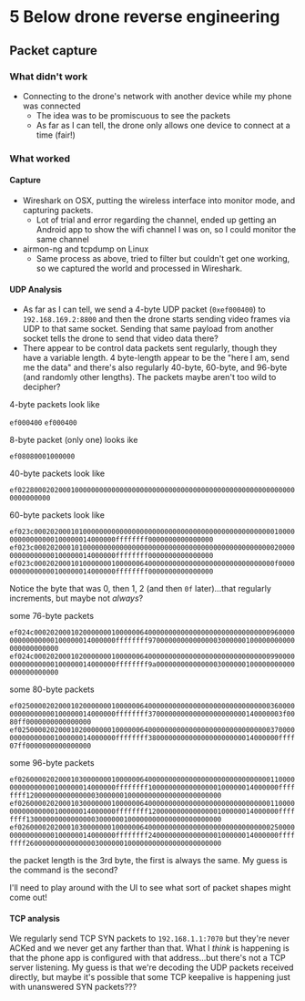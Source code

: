 # 5 Below drone reverse engineering

## Packet capture

### What didn't work

* Connecting to the drone's network with another device while my phone was connected
  - The idea was to be promiscuous to see the packets
  - As far as I can tell, the drone only allows one device to connect at a time (fair!)

### What worked

#### Capture

* Wireshark on OSX, putting the wireless interface into monitor mode, and capturing packets.
  - Lot of trial and error regarding the channel, ended up getting an Android app to show the wifi channel I was on, so I could monitor the same channel
* airmon-ng and tcpdump on Linux
  - Same process as above, tried to filter but couldn't get one working, so we captured the world and processed in Wireshark.

#### UDP Analysis

* As far as I can tell, we send a 4-byte UDP packet (`0xef000400`) to `192.168.169.2:8800` and then the drone starts sending video frames via UDP to that same socket. Sending that same payload from another socket tells the drone to send that video data there?
* There appear to be control data packets sent regularly, though they have a variable length. 4 byte-length appear to be the "here I am, send me the data" and there's also regularly 40-byte, 60-byte, and 96-byte (and randomly other lengths). The packets maybe aren't too wild to decipher?

4-byte packets look like

`ef000400`
`ef000400`

8-byte packet (only one) looks ike

`ef08080001000000`

40-byte packets look like

`ef022800020200010000000000000000000000000000000000000000000000000000000000000000`

60-byte packets look like

`ef023c000202000101000000000000000000000000000000000000000000000001000000000000000100000014000000ffffffff0000000000000000`
`ef023c000202000101000000000000000000000000000000000000000000000002000000000000000100000014000000ffffffff0000000000000000`
`ef023c00020200010100000001000000640000000000000000000000000000000f000000000000000100000014000000ffffffff0000000000000000`

Notice the byte that was 0, then 1, 2 (and then `0f` later)...that regularly increments, but maybe not _always_?

some 76-byte packets

`ef024c000202000102000000010000006400000000000000000000000000000096000000000000000100000014000000ffffffff970000000000000003000000100000000000000000000000`
`ef024c000202000102000000010000006400000000000000000000000000000099000000000000000100000014000000ffffffff9a0000000000000003000000100000000000000000000000`

some 80-byte packets

`ef0250000202000102000000010000006400000000000000000000000000000036000000000000000100000014000000ffffffff370000000000000000000000140000003f0080ff0000000000000000`
`ef0250000202000102000000010000006400000000000000000000000000000037000000000000000100000014000000ffffffff38000000000000000000000014000000ffff07ff0000000000000000`

some 96-byte packets

`ef0260000202000103000000010000006400000000000000000000000000000011000000000000000100000014000000ffffffff10000000000000000100000014000000ffffffff120000000000000003000000100000000000000000000000`
`ef0260000202000103000000010000006400000000000000000000000000000011000000000000000100000014000000ffffffff12000000000000000100000014000000ffffffff130000000000000003000000100000000000000000000000`
`ef0260000202000103000000010000006400000000000000000000000000000025000000000000000100000014000000ffffffff24000000000000000100000014000000ffffffff260000000000000003000000100000000000000000000000`

the packet length is the 3rd byte, the first is always the same. My guess is the command is the second?

I'll need to play around with the UI to see what sort of packet shapes might come out!

#### TCP analysis

We regularly send TCP SYN packets to `192.168.1.1:7070` but they're never ACKed and we never get any farther than that. What I _think_ is happening is that the phone app is configured with that address...but there's not a TCP server listening. My guess is that we're decoding the UDP packets received directly, but maybe it's possible that some TCP keepalive is happening just with unanswered SYN packets???